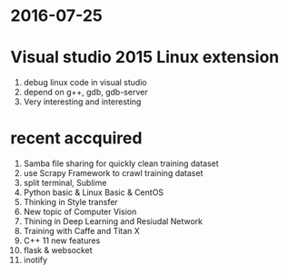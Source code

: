 2016-07-25
==========
# Visual studio 2015 Linux extension
1. debug linux code in visual studio
2. depend on g++, gdb, gdb-server
3. Very interesting and interesting


# recent accquired
1. Samba file sharing for quickly clean training dataset
2. use Scrapy Framework to crawl training dataset
3. split terminal, Sublime
4. Python basic & Linux Basic & CentOS
5. Thinking in Style transfer
6. New topic of Computer Vision
7. Thining in Deep Learning and Resiudal Network
8. Training with Caffe and Titan X
9. C++ 11 new features
10. flask & websocket
11. inotify 